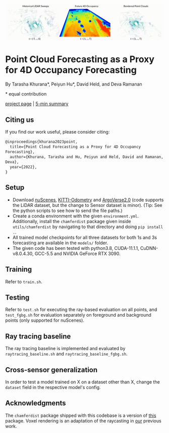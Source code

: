 ![Teaser](images/teaser.gif)

# Point Cloud Forecasting as a Proxy for 4D Occupancy Forecasting
By Tarasha Khurana\*, Peiyun Hu\*, David Held, and Deva Ramanan

\* equal contribution

[project page](https://www.cs.cmu.edu/~tkhurana/ff4d/index.html) | [5-min summary]()

## Citing us
If you find our work useful, please consider citing:
```
@inproceedings{khurana2023point,
  title={Point Cloud Forecasting as a Proxy for 4D Occupancy Forecasting},
  author={Khurana, Tarasha and Hu, Peiyun and Held, David and Ramanan, Deva},
  year={2022},
}
```

## Setup
- Download [nuScenes](https://www.nuscenes.org/nuscenes#download), [KITTI-Odometry](http://www.semantic-kitti.org/dataset.html#download) and [ArgoVerse2.0](https://www.argoverse.org/av2.html#download-link) (code supports the LiDAR dataset, but the change to Sensor dataset is minor). (Tip: See the python scripts to see how to send the file paths.)
- Create a conda environment with the given `environment.yml`. Additionally, install the `chamferdist` package given inside `utils/chamferdist` by navigating to that directory and doing `pip install .`.
- All trained model checkpoints for all three datasets for both 1s and 3s forecasting are available in the `models/` folder.
- The given code has been tested with python3.8, CUDA-11.1.1, CuDNN-v8.0.4.30, GCC-5.5 and NVIDIA GeForce RTX 3090.

## Training
Refer to `train.sh`.

## Testing
Refer to `test.sh` for executing the ray-based evaluation on all points, and `test_fgbg.sh` for evaluation separately on foreground and background points (only supported for nuScenes).

## Ray tracing baseline
The ray tracing baseline is implemented and evaluated by `raytracing_baseline.sh` and `raytracing_baseline_fgbg.sh`.

## Cross-sensor generalization
In order to test a model trained on X on a dataset other than X, change the `dataset` field in the respective model's config.

## Acknowledgments
The `chamferdist` package shipped with this codebase is a version of [this](https://github.com/krrish94/chamferdist) package. Voxel rendering is an adaptation of the raycasting in [our](https://github.com/tarashakhurana/emergent-occ-forecasting) previous work.
